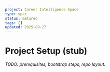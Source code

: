 ```yaml
---
project: Career Intelligence Space
type: spec
status: matured
tags: []
updated: 2025-09-27
---
```


# Project Setup (stub)
_TODO: prerequisites, bootstrap steps, repo layout._
